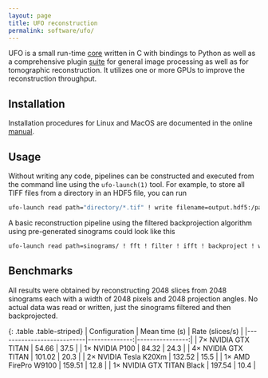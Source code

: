 ```yaml
---
layout: page
title: UFO reconstruction
permalink: software/ufo/
---
```


UFO is a small run-time [core](https://github.com/ufo-kit/ufo-core) written in C
with bindings to Python as well as a comprehensive plugin
[suite](https://github.com/ufo-kit/ufo-filters) for general image processing as
well as for tomographic reconstruction. It utilizes one or more GPUs to improve
the reconstruction throughput.


## Installation

Installation procedures for Linux and MacOS are documented in the online
[manual](https://ufo-core.readthedocs.io).


## Usage

Without writing any code, pipelines can be constructed and executed from the
command line using the `ufo-launch(1)` tool. For example, to store all TIFF
files from a directory in an HDF5 file, you can run

```bash
ufo-launch read path="directory/*.tif" ! write filename=output.hdf5:/path/in/file
```

A basic reconstruction pipeline using the filtered backprojection algorithm
using pre-generated sinograms could look like this

```bash
ufo-launch read path=sinograms/ ! fft ! filter ! ifft ! backproject ! write filename=slices/slice-%05i.tif
```

## Benchmarks

All results were obtained by reconstructing 2048 slices from 2048 sinograms each
with a width of 2048 pixels and 2048 projection angles. No actual data was read
or written, just the sinograms filtered and then backprojected.

{: .table .table-striped}
| Configuration             | Mean time (s) | Rate (slices/s) |
|---------------------------|--------------:|----------------:|
| 7× NVIDIA GTX TITAN       |         54.66 |            37.5 |
| 1× NVIDIA P100            |         84.32 |            24.3 |
| 4× NVIDIA GTX TITAN       |        101.02 |            20.3 |
| 2× NVIDIA Tesla K20Xm     |        132.52 |            15.5 |
| 1× AMD FirePro W9100      |        159.51 |            12.8 |
| 1× NVIDIA GTX TITAN Black |        197.54 |            10.4 |
